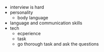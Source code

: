 * interview is hard
* personality
  * body language
* language and communication skills
* tech
  * ecperience 
  * task
  * go thorough task and ask the questions
